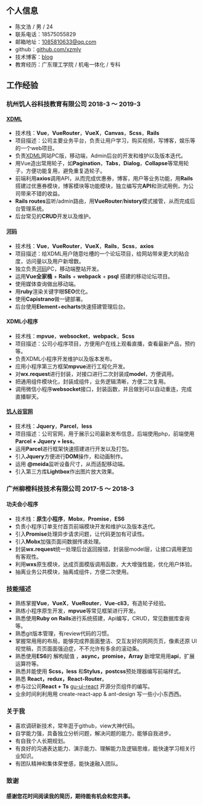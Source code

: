 ## 个人信息
- 陈文浩 / 男 / 24
- 联系电话：18575055829
- 邮箱地址：1085810633@qq.com
- github：[github.com/xzmly](https://github.com/xzmly)
- 技术博客：[blog](https://www.jianshu.com/u/40557ee17082)
- 教育经历：广东理工学院 / 机电一体化 / 专科

## 工作经验
### 杭州饥人谷科技教育有限公司 2018-3 ～ 2019-3
#### [XDML](https://xiedaimala.com)
- 技术栈：**Vue**，**VueRouter**，**VueX**，**Canvas**，**Scss**，**Rails**
- 项目描述：公司主要业务平台，负责让用户学习，购买视频，写博客，娱乐等的一个web项目。
- 负责[XDML](https://xiedaimala.com)网站PC版，移动端，Admin后台的开发和维护以及版本迭代。
- 用Vue造出常用轮子，如**Pagination**，**Tabs**，**Dialog**，**Collapse**等常用轮子，方便功能复用，避免重复造轮子。
- 前端利用**axios**调用API，从而完成优惠券，博客，用户等业务功能，用**Rails**搭建过优惠券模块，博客模块等功能模块，独立编写完**API**和测试用例，为公司带来不错的收益。
- **Rails routes**监听/admin路由，用**VueRouter**/**history**模式接管，从而完成后台管理系统。
- 后台常见的**CRUD**开发以及维护。

#### [河码](https://xiedaimala.com/bbs)
- 技术栈：**Vue**，**VueRouter**，**VueX**，**Rails**，**Scss**，**axios**
- 项目描述：给XDML用户随意吐槽的一个论坛项目，给网站带来更大的粘合度，访问量以及用户新增数。
- 独立负责[河码](https://xiedaimala.com/bbs)PC，移动端整站开发。
- 运用**Vue全家桶** + **Rails** + **webpack** + **psql** 搭建的移动论坛项目。
- 使用媒体查询做出移动端。
- 用**ruby**渲染关键字眼**SEO**优化。
- 使用**Capistrano**做一键部署。
- 后台使用**Element**+**echarts**快速搭建管理后台。

#### XDML小程序
- 技术栈：**mpvue**，**websocket**，**webpack**，**Scss**
- 项目描述：公司小程序项目，方便用户在线上观看直播，查看最新产品，预约等。
- 负责XDML小程序开发维护以及版本发布。
- 应用小程序第三方框架**mpvue**进行工程化开发。
- 对**wx.request**进行封装，对接口进行二次封装成**model**，方便调用。
- 把通用组件模块化，封装成组件，业务逻辑清晰，方便二次复用。
- 调用微信小程序**websocket**接口，封装函数，并且做到可以自动重连，完成直播聊天。

#### [饥人谷官网](https://jirengu.com/)
- 技术栈：**Jquery**，**Parcel**，**less**
- 项目描述：公司官网，用于展示公司最新发布信息，后端使用php，前端使用**Parcel + Jquery + less**。
- 运用**Parcel**进行框架快速搭建进行开发以及打包。
- 引入**Jquery**方便进行**DOM**操作，和动画制作。
- 运用 **@meida**监听设备尺寸，从而适配移动端。
- 引入第三方库**Lightbox**作出图片放大效果。

### 广州柳橙科技技术有限公司  2017-5 ～ 2018-3
#### 功夫会小程序
- 技术栈：**原生小程序**，**Mobx**，**Promise**，**ES6**
- 负责小程序订单支付首页前端模块开发和维护以及版本迭代。
- 引入**Promise**处理异步请求问题，让代码更加有可读性。
- 引入**Mobx**加强页面间数据传递处理。
- 封装**wx.request**统一处理后台返回报错，封装层model层，让接口调用更加有客观性。
- 利用**wxs**原生模块，达成页面模版调用函数，大大增强性能，优化用户体验。
- 抽离业务公共模块，抽离成组件，方便二次使用。

### 技能描述
- 熟练掌握**Vue**，**VueX**，**VueRouter**，**Vue-cli3**，有造轮子经验。
- 熟练小程序原生开发，**mpvue**等常见框架进行开发。
- 熟悉使用**Ruby on Rails**进行系统搭建，Api编写，CRUD，常见数据库查询等。
- 熟悉git版本管理，有review代码的习惯。
- 掌握常⽤用的布局，能够完成界⾯面整洁、交互友好的⽹网⻚页，像素还原 UI 视觉稿，⻚页⾯面强迫症，不不允许有多余的滚动条。
- 熟悉使⽤**ES6**的 解构赋值 ，**async，promise，Array** 新增常⽤用**api**，扩展运算符等。
- 熟悉并能使用 **Scss，less** 和**Stylus，postcss**预处理器编写前端样式。
- 熟悉 **React，redux，React-Router**。
- 参与过公司**React + Ts** [gu-ui-react](https://github.com/jrg-team/guui-react) 开源分页组件的编写。
- 业余时间利利⽤用 create-react-app & ant-design 写⼀些⼩小东⻄西。

### 关于我
- 喜欢调研新技术，常年逛于github，view大神代码。
- 自学能力强，具备独立分析问题，解决问题的能力，能够自我进步。
- 有自我个人长期规划。
- 有良好的沟通表达能力、演示能力、理解能力及逻辑思维，能快速学习相关行业知识。
- 有团队精神和集体荣誉感，能快速融入团队。

### 致谢
#### 感谢您花时间阅读我的简历，期待能有机会和您共事。
